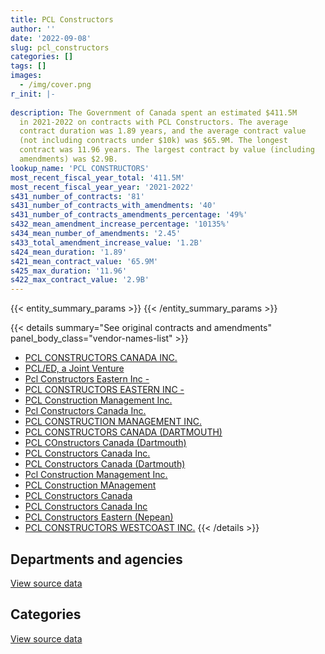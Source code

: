 ```yaml
---
title: PCL Constructors
author: ''
date: '2022-09-08'
slug: pcl_constructors
categories: []
tags: []
images:
  - /img/cover.png
r_init: |-
  
description: The Government of Canada spent an estimated $411.5M
  in 2021-2022 on contracts with PCL Constructors. The average
  contract duration was 1.89 years, and the average contract value
  (not including contracts under $10k) was $65.9M. The longest
  contract was 11.96 years. The largest contract by value (including
  amendments) was $2.9B.
lookup_name: 'PCL CONSTRUCTORS'
most_recent_fiscal_year_total: '411.5M'
most_recent_fiscal_year_year: '2021-2022'
s431_number_of_contracts: '81'
s431_number_of_contracts_with_amendments: '40'
s431_number_of_contracts_amendments_percentage: '49%'
s432_mean_amendment_increase_percentage: '10135%'
s434_mean_number_of_amendments: '2.45'
s433_total_amendment_increase_value: '1.2B'
s424_mean_duration: '1.89'
s421_mean_contract_value: '65.9M'
s425_max_duration: '11.96'
s422_max_contract_value: '2.9B'
---
```


<script src="/rmarkdown-libs/htmlwidgets/htmlwidgets.js"></script>
<link href="/rmarkdown-libs/datatables-css/datatables-crosstalk.css" rel="stylesheet" />
<script src="/rmarkdown-libs/datatables-binding/datatables.js"></script>
<script src="/rmarkdown-libs/jquery/jquery-3.6.0.min.js"></script>
<link href="/rmarkdown-libs/dt-core-bootstrap/css/dataTables.bootstrap.min.css" rel="stylesheet" />
<link href="/rmarkdown-libs/dt-core-bootstrap/css/dataTables.bootstrap.extra.css" rel="stylesheet" />
<script src="/rmarkdown-libs/dt-core-bootstrap/js/jquery.dataTables.min.js"></script>
<script src="/rmarkdown-libs/dt-core-bootstrap/js/dataTables.bootstrap.min.js"></script>
<link href="/rmarkdown-libs/crosstalk/css/crosstalk.min.css" rel="stylesheet" />
<script src="/rmarkdown-libs/crosstalk/js/crosstalk.min.js"></script>
<script src="/rmarkdown-libs/htmlwidgets/htmlwidgets.js"></script>
<link href="/rmarkdown-libs/datatables-css/datatables-crosstalk.css" rel="stylesheet" />
<script src="/rmarkdown-libs/datatables-binding/datatables.js"></script>
<script src="/rmarkdown-libs/jquery/jquery-3.6.0.min.js"></script>
<link href="/rmarkdown-libs/dt-core-bootstrap/css/dataTables.bootstrap.min.css" rel="stylesheet" />
<link href="/rmarkdown-libs/dt-core-bootstrap/css/dataTables.bootstrap.extra.css" rel="stylesheet" />
<script src="/rmarkdown-libs/dt-core-bootstrap/js/jquery.dataTables.min.js"></script>
<script src="/rmarkdown-libs/dt-core-bootstrap/js/dataTables.bootstrap.min.js"></script>
<link href="/rmarkdown-libs/crosstalk/css/crosstalk.min.css" rel="stylesheet" />
<script src="/rmarkdown-libs/crosstalk/js/crosstalk.min.js"></script>

{{< entity_summary_params >}}
{{< /entity_summary_params >}}

{{< details summary="See original contracts and amendments" panel_body_class="vendor-names-list" >}}
- [PCL CONSTRUCTORS CANADA INC.](https://search.open.canada.ca/en/ct/?sort=contract_value_f%20desc&page=1&search_text=%22PCL%20CONSTRUCTORS%20CANADA%20INC.%22)
- [PCL/ED, a Joint Venture](https://search.open.canada.ca/en/ct/?sort=contract_value_f%20desc&page=1&search_text=%22PCL%2fED%2c%20a%20Joint%20Venture%22)
- [Pcl Constructors Eastern Inc -](https://search.open.canada.ca/en/ct/?sort=contract_value_f%20desc&page=1&search_text=%22Pcl%20Constructors%20Eastern%20Inc%20-%22)
- [PCL CONSTRUCTORS EASTERN INC -](https://search.open.canada.ca/en/ct/?sort=contract_value_f%20desc&page=1&search_text=%22PCL%20CONSTRUCTORS%20EASTERN%20INC%20-%22)
- [PCL Construction Management Inc.](https://search.open.canada.ca/en/ct/?sort=contract_value_f%20desc&page=1&search_text=%22PCL%20Construction%20Management%20Inc.%22)
- [Pcl Constructors Canada Inc.](https://search.open.canada.ca/en/ct/?sort=contract_value_f%20desc&page=1&search_text=%22Pcl%20Constructors%20Canada%20Inc.%22)
- [PCL CONSTRUCTION MANAGEMENT INC.](https://search.open.canada.ca/en/ct/?sort=contract_value_f%20desc&page=1&search_text=%22PCL%20CONSTRUCTION%20MANAGEMENT%20INC.%22)
- [PCL CONSTRUCTORS CANADA (DARTMOUTH)](https://search.open.canada.ca/en/ct/?sort=contract_value_f%20desc&page=1&search_text=%22PCL%20CONSTRUCTORS%20CANADA%20%28DARTMOUTH%29%22)
- [PCL COnstructors Canada (Dartmouth)](https://search.open.canada.ca/en/ct/?sort=contract_value_f%20desc&page=1&search_text=%22PCL%20COnstructors%20Canada%20%28Dartmouth%29%22)
- [PCL Constructors Canada Inc.](https://search.open.canada.ca/en/ct/?sort=contract_value_f%20desc&page=1&search_text=%22PCL%20Constructors%20Canada%20Inc.%22)
- [PCL Constructors Canada (Dartmouth)](https://search.open.canada.ca/en/ct/?sort=contract_value_f%20desc&page=1&search_text=%22PCL%20Constructors%20Canada%20%28Dartmouth%29%22)
- [Pcl Construction Management Inc.](https://search.open.canada.ca/en/ct/?sort=contract_value_f%20desc&page=1&search_text=%22Pcl%20Construction%20Management%20Inc.%22)
- [PCL Construction MAnagement](https://search.open.canada.ca/en/ct/?sort=contract_value_f%20desc&page=1&search_text=%22PCL%20Construction%20MAnagement%22)
- [PCL Constructors Canada](https://search.open.canada.ca/en/ct/?sort=contract_value_f%20desc&page=1&search_text=%22PCL%20Constructors%20Canada%22)
- [PCL Constructors Canada Inc](https://search.open.canada.ca/en/ct/?sort=contract_value_f%20desc&page=1&search_text=%22PCL%20Constructors%20Canada%20Inc%22)
- [PCL Constructors Eastern (Nepean)](https://search.open.canada.ca/en/ct/?sort=contract_value_f%20desc&page=1&search_text=%22PCL%20Constructors%20Eastern%20%28Nepean%29%22)
- [PCL CONSTRUCTORS WESTCOAST INC.](https://search.open.canada.ca/en/ct/?sort=contract_value_f%20desc&page=1&search_text=%22PCL%20CONSTRUCTORS%20WESTCOAST%20INC.%22)
{{< /details >}}

## Departments and agencies

<div id="htmlwidget-1" style="width:100%;height:auto;" class="datatables html-widget"></div>
<script type="application/json" data-for="htmlwidget-1">{"x":{"style":"bootstrap","filter":"none","vertical":false,"data":[["<a href=\"/departments/dnd-mdn/\">National Defence<\/a>","<a href=\"/departments/pc/\">Parks Canada<\/a>","<a href=\"/departments/pwgsc-tpsgc/\">Public Services and Procurement Canada<\/a>","<a href=\"/departments/rcmp-grc/\">Royal Canadian Mounted Police<\/a>"],[1929145.98,6936970.53,467434480.78,8388581.36],[2582202.65,12894655.19,512847064.36,16166816.66],[6783006.6,16514207.52,362397861.22,15411987.68],[890851.61,16514207.52,378832545.69,15281302.58]],"container":"<table class=\"table table-striped table-hover row-border order-column display\">\n  <thead>\n    <tr>\n      <th>Department<\/th>\n      <th>2018-2019<\/th>\n      <th>2019-2020<\/th>\n      <th>2020-2021<\/th>\n      <th>2021-2022<\/th>\n    <\/tr>\n  <\/thead>\n<\/table>","options":{"order":[[4,"desc"]],"pageLength":10,"autoWidth":true,"columnDefs":[{"targets":1,"render":"function(data, type, row, meta) {\n    return type !== 'display' ? data : DTWidget.formatCurrency(data, \"$\", 2, 3, \",\", \".\", true, null);\n  }"},{"targets":2,"render":"function(data, type, row, meta) {\n    return type !== 'display' ? data : DTWidget.formatCurrency(data, \"$\", 2, 3, \",\", \".\", true, null);\n  }"},{"targets":3,"render":"function(data, type, row, meta) {\n    return type !== 'display' ? data : DTWidget.formatCurrency(data, \"$\", 2, 3, \",\", \".\", true, null);\n  }"},{"targets":4,"render":"function(data, type, row, meta) {\n    return type !== 'display' ? data : DTWidget.formatCurrency(data, \"$\", 2, 3, \",\", \".\", true, null);\n  }"},{"width":"16%","targets":[1,2,3,4]},{"className":"dt-right","targets":[1,2,3,4]}],"orderClasses":false}},"evals":["options.columnDefs.0.render","options.columnDefs.1.render","options.columnDefs.2.render","options.columnDefs.3.render"],"jsHooks":[]}</script>
<p class="text-right">
<a href="https://github.com/GoC-Spending/contracts-data/tree/main/data/out/vendors/pcl_constructors/summary_by_fiscal_year_by_department.csv" class="source-data-link btn btn-link">View source data</a>
</p>

## Categories

<div id="htmlwidget-2" style="width:100%;height:auto;" class="datatables html-widget"></div>
<script type="application/json" data-for="htmlwidget-2">{"x":{"style":"bootstrap","filter":"none","vertical":false,"data":[["<a href=\"/categories/facilities_and_construction/\">Facilities and construction<\/a>","<a href=\"/categories/professional_services/\">Professional services<\/a>","<a href=\"/categories/industrial_products_and_services/\">Industrial products and services<\/a>"],[450110751.35,34578427.29,null],[509402327.48,34777931.47,310479.91],[397468064.69,3419205,219793.33],[404550922.78,6967984.62,null]],"container":"<table class=\"table table-striped table-hover row-border order-column display\">\n  <thead>\n    <tr>\n      <th>Category<\/th>\n      <th>2018-2019<\/th>\n      <th>2019-2020<\/th>\n      <th>2020-2021<\/th>\n      <th>2021-2022<\/th>\n    <\/tr>\n  <\/thead>\n<\/table>","options":{"order":[[4,"desc"]],"dom":"t","pageLength":30,"autoWidth":true,"columnDefs":[{"targets":1,"render":"function(data, type, row, meta) {\n    return type !== 'display' ? data : DTWidget.formatCurrency(data, \"$\", 2, 3, \",\", \".\", true, null);\n  }"},{"targets":2,"render":"function(data, type, row, meta) {\n    return type !== 'display' ? data : DTWidget.formatCurrency(data, \"$\", 2, 3, \",\", \".\", true, null);\n  }"},{"targets":3,"render":"function(data, type, row, meta) {\n    return type !== 'display' ? data : DTWidget.formatCurrency(data, \"$\", 2, 3, \",\", \".\", true, null);\n  }"},{"targets":4,"render":"function(data, type, row, meta) {\n    return type !== 'display' ? data : DTWidget.formatCurrency(data, \"$\", 2, 3, \",\", \".\", true, null);\n  }"},{"width":"16%","targets":[1,2,3,4]},{"className":"dt-right","targets":[1,2,3,4]}],"orderClasses":false,"lengthMenu":[10,25,30,50,100]}},"evals":["options.columnDefs.0.render","options.columnDefs.1.render","options.columnDefs.2.render","options.columnDefs.3.render"],"jsHooks":[]}</script>
<p class="text-right">
<a href="https://github.com/GoC-Spending/contracts-data/tree/main/data/out/vendors/pcl_constructors/summary_by_fiscal_year_by_category.csv" class="source-data-link btn btn-link">View source data</a>
</p>
